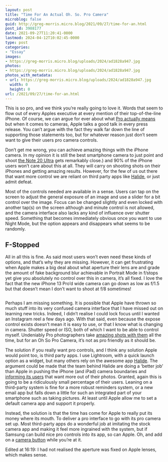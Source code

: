 ```yaml
---
layout: post
title: "Time For An Actual Oh. So. Pro Camera"
microblog: false
guid: http://greg-morris.micro.blog/2021/09/27/time-for-an.html
post_id: 3988177
date: 2021-09-27T11:20:41-0000
lastmod: 2024-04-12T10:02:45-0000
type: post
categories:
- "Essay"
images:
- https://greg-morris.micro.blog/uploads/2024/ad1828a947.jpg
photos:
- https://greg-morris.micro.blog/uploads/2024/ad1828a947.jpg
photos_with_metadata:
- url: https://greg-morris.micro.blog/uploads/2024/ad1828a947.jpg
  width: 0
  height: 0
url: /2021/09/27/time-for-an.html
---
```

<p>This is so pro, and we think you’re really going to love it. Words that seem to flow out of every Apples executive at every mention of their top-of-the-line iPhone. Of course, we can argue for ever about what <a href="https://gregmorris.co.uk/what-is-an-iphone-pro/">Pro actually means</a> but when it comes to cameras, Apple talks a good talk in every press release. You can’t argue with the fact they walk far down the line of supporting those statements too, but for whatever reason just don’t seem want to give their users pro camera controls.</p><p>Don’t get me wrong, you can achieve amazing things with the iPhone camera. In my opinion it is still the best smartphone camera to just point and shoot <a href="https://gregmorris.co.uk/samsung-galaxy-note/">the Note 20 Ultra</a> gets remarkably close.) and 90% of the iPhone users won’t care about this at all. They will carry on shooting shots on their iPhones and getting amazing results. However, for the few of us out there that want more control we are reliant on third party apps like <a href="https://apps.apple.com/us/app/halide-mark-ii-pro-camera/id885697368">Halide</a>, or just admit defeat.</p><p>Most of the controls needed are available in a sense. Users can tap on the screen to adjust the general exposure of an image and use a slider for a bit control over the image. Focus can be changed slightly and even locked with another tap(s) on the screen although and minute control is not allowed, and the camera interface also lacks any kind of influence over shutter speed. Something that becomes immediately obvious once you want to use Night Mode, but the option appears and disappears what seems to be randomly.</p><h2 id="f-stopped">F-Stopped</h2><p>All in all this is fine. As said most users won’t even need these kinds of options, and that’s why they are missing. However, it can get frustrating when Apple makes a big deal about what aperture their lens are and grade the amount of fake background blur achievable in Portrait Mode in f/stops yet give you absolutely no control over this in camera, it’s all fixed. I love the fact that the new iPhone 13 Pro’d wide camera can go down as low as f/1.5 but that doesn’t mean I don’t want to shoot at f/8 sometimes!</p><figure class="kg-card kg-image-card"><img src="uploads/2024/ad1828a947.jpg" class="kg-image" alt loading="lazy" /></figure><p>Perhaps I am missing something. It is possible that Apple have thrown so much stuff into its very confused camera interface that I have missed out on learning new tricks. Indeed, I didn’t realise I could lock focus until I wanted an Instagram reel a few days ago. With that said, even because the expose control exists doesn’t mean it is easy to use, or that I know what is changing in camera. Shutter speed or ISO, both of which I want to be able to control myself. Undeniably Pro photographers take <a href="https://austinmann.com/trek/iphone-13-pro-camera-review-tanzania">amazing shots with them</a> all the time, but for an Oh So Pro Camera, it’s not as pro friendly as it should be.</p><p>The solution if you really want pro controls, and I think any solution Apple would point too, is third party apps. I use Lightroom, with a quick launch option as a widget, but many others rely on the awesome app <a href="https://lux.camera">Halide</a>. The argument could be made that the team behind Halide are doing a ‘better job’ than Apple in pushing the iPhone (and iPad) camera boundaries and <a href="https://lux.camera/iphone-13-pro-camera-preview-the-hardware-changes/">informing its users</a> that want more out of their photos. Granted, again this is going to be a ridiculously small percentage of their users. Leaning on a third-party system is fine for a more robust reminders system, or a new email app but falls down a little for such an integrated part of your smartphone such as taking pictures. At least until Apple allow me to set a default camera app and support it properly.</p><p>Instead, the solution is that the time has come for Apple to really put its money where its mouth. To deliver a pro interface to go with its pro camera set up. Most third-party apps do a wonderful job at imitating the stock camera app and making it feel more ingrained with the system, but if Samsung can build nice pro controls into its app, so can Apple. Oh, and add on a <a href="https://gregmorris.co.uk/the-iphone-needs/">camera button</a> while you’re at it.</p><p>Edited at 16:19: I had not realised the aperture was fixed on Apple lenses, which makes sense.</p>

